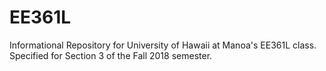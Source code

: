 # EE361L
Informational Repository for University of Hawaii at Manoa's EE361L class. Specified for Section 3 of the Fall 2018 semester.
